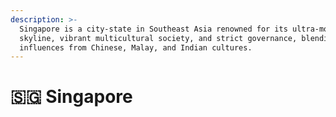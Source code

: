 ```yaml
---
description: >-
  Singapore is a city-state in Southeast Asia renowned for its ultra-modern
  skyline, vibrant multicultural society, and strict governance, blending
  influences from Chinese, Malay, and Indian cultures.
---
```


# 🇸🇬 Singapore

